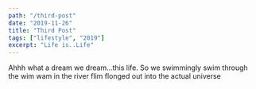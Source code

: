 ```yaml
---
path: "/third-post"
date: "2019-11-26"
title: "Third Post"
tags: ["lifestyle", "2019"]
excerpt: "Life is..Life"
---
```


Ahhh what a dream we dream...this life. So we swimmingly swim through the wim wam in the river flim flonged out into the actual universe

